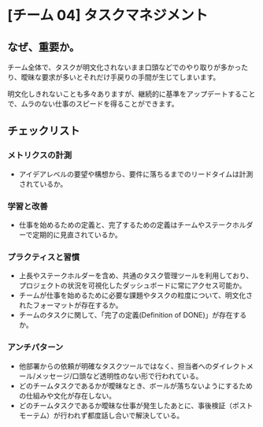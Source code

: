 
# [チーム 04] タスクマネジメント 

## なぜ、重要か。
チーム全体で、タスクが明文化されないまま口頭などでのやり取りが多かったり、曖昧な要求が多いとそれだけ手戻りの手間が生じてしまいます。

明文化しきれないことも多々ありますが、継続的に基準をアップデートすることで、ムラのない仕事のスピードを得ることができます。

## チェックリスト 

### メトリクスの計測
+ アイデアレベルの要望や構想から、要件に落ちるまでのリードタイムは計測されているか。

### 学習と改善
+ 仕事を始めるための定義と、完了するための定義はチームやステークホルダーで定期的に見直されているか。

### プラクティスと習慣
+ 上長やステークホルダーを含め、共通のタスク管理ツールを利用しており、プロジェクトの状況を可視化したダッシュボードに常にアクセス可能か。
+ チームが仕事を始めるために必要な課題やタスクの粒度について、明文化されたフォーマットが存在するか。
+ チームのタスクに関して、「完了の定義(Definition of DONE)」が存在するか。

### アンチパターン
+ 他部署からの依頼が明確なタスクツールではなく、担当者へのダイレクトメール/メッセージ/口頭など透明性のない形で行われている。
+ どのチームタスクであるかが曖昧なとき、ボールが落ちないようにするための仕組みや文化が存在しない。
+ どのチームタスクであるか曖昧な仕事が発生したあとに、事後検証（ポストモーテム）が行われず都度話し合いで解決している。
            